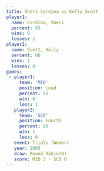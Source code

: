 ```yaml
---
title: Sheri Cordina vs Kelly Scott
player1:              
  name: Cordina, Sheri
  percent: 93         
  wins: 0             
  losses: 1           
player2:              
  name: Scott, Kelly  
  percent: 86         
  wins: 1             
  losses: 0           
games:
 - player1:        
     team: 'MID'   
     position: Lead
     percent: 93   
     win: 0        
     loss: 1       
   player2:          
     team: 'SCO'     
     position: Fourth
     percent: 86     
     win: 1          
     loss: 0         
   event: Trials (Women)
   year: 2005           
   draw: Round Robin(9) 
   score: MID 3 - SCO 8 
---
```

